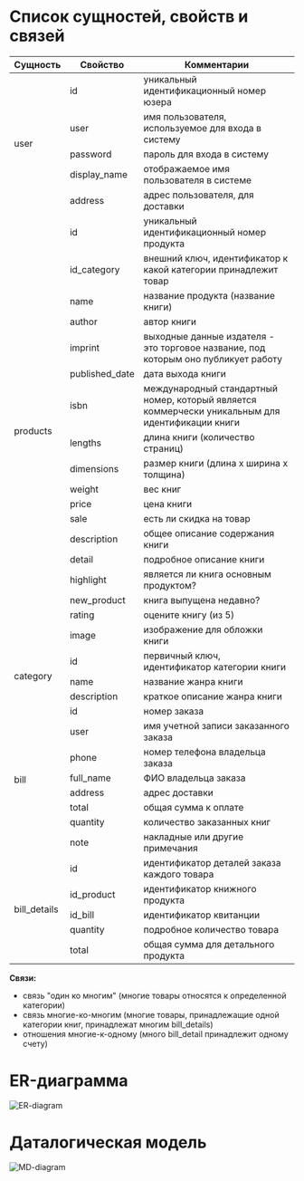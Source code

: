 # Список сущностей, свойств и связей

<table>
    <thead>
        <tr>
            <th>Сущность</th>
            <th>Свойство</th>
            <th>Комментарии</th>
        </tr>
    </thead>
    <tbody>
        <!-- User -->
        <tr>
            <td rowspan=6>user</td>
        </tr>
        <tr>
            <td>id</td>
            <td>уникальный идентификационный номер юзера</td>
        </tr>
        <tr>
            <td>user</td>
            <td>имя пользователя, используемое для входа в систему</td>
        </tr>
        <tr>
            <td>password</td>
            <td>пароль для входа в систему</td>
        </tr>
        <tr>
            <td>display_name</td>
            <td>отображаемое имя пользователя в системе</td>
        </tr>
        <tr>
            <td>address</td>
            <td>адрес пользователя, для доставки</td>
        </tr>
        <tr>
            <td rowspan=19>products</td>
        </tr>
        <tr>
            <td>id</td>
            <td>уникальный идентификационный номер продукта</td>
        </tr>
        <tr>
            <td>id_category</td>
            <td>внешний ключ, идентификатор к какой категории принадлежит товар</td>
        </tr>
        <tr>
            <td>name</td>
            <td>название продукта (название книги)</td>
        </tr>
        <tr>
            <td>author</td>
            <td>автор книги</td>
        </tr>
        <tr>
            <td>imprint</td>
            <td>выходные данные издателя - это торговое название, под которым оно публикует работу</td>
        </tr>
        <tr>
            <td>published_date</td>
            <td>дата выхода книги</td>
        </tr>
        <tr>
            <td>isbn</td>
            <td>международный стандартный номер, который является коммерчески уникальным для идентификации книги</td>
        </tr>
        <tr>
            <td>lengths</td>
            <td>длина книги (количество страниц)</td>
        </tr>
        <tr>
            <td>dimensions</td>
            <td>размер книги (длина x ширина x толщина)</td>
        </tr>
        <tr>
            <td>weight</td>
            <td>вес книг</td>
        </tr>
        <tr>
            <td>price</td>
            <td>цена книги</td>
        </tr>
        <tr>
            <td>sale</td>
            <td>есть ли скидка на товар</td>
        </tr>
        <tr>
            <td>description</td>
            <td>общее описание содержания книги</td>
        </tr>
        <tr>
            <td>detail</td>
            <td>подробное описание книги</td>
        </tr>
        <tr>
            <td>highlight</td>
            <td>является ли книга основным продуктом?</td>
        </tr>
        <tr>
            <td>new_product</td>
            <td>книга выпущена недавно?</td>
        </tr>
        <tr>
            <td>rating</td>
            <td>оцените книгу (из 5)</td>
        </tr>
        <tr>
            <td>image</td>
            <td>изображение для обложки книги</td>
        </tr>
        <tr>
            <td rowspan=4>category</td>
        </tr>
        <tr>
            <td>id</td>
            <td>первичный ключ, идентификатор категории книги</td>
        </tr>
        <tr>
            <td>name</td>
            <td>название жанра книги</td>
        </tr>
        <tr>
            <td>description</td>
            <td>краткое описание жанра книги</td>
        </tr>
        <tr>
            <td rowspan=9>bill</td>
        </tr>
        <tr>
            <td>id</td>
            <td>номер заказа</td>
        </tr>
        <tr>
            <td>user</td>
            <td>имя учетной записи заказанного заказа</td>
        </tr>
        <tr>
            <td>phone</td>
            <td>номер телефона владельца заказа</td>
        </tr>
        <tr>
            <td>full_name</td>
            <td>ФИО владельца заказа</td>
        </tr>
        <tr>
            <td>address</td>
            <td>адрес доставки</td>
        </tr>
        <tr>
            <td>total</td>
            <td>общая сумма к оплате</td>
        </tr>
        <tr>
            <td>quantity</td>
            <td>количество заказанных книг</td>
        </tr>
        <tr>
            <td>note</td>
            <td>накладные или другие примечания</td>
        </tr>
        <tr>
            <td rowspan=6>bill_details</td>
        </tr>
        <tr>
            <td>id</td>
            <td>идентификатор деталей заказа каждого товара</td>
        </tr>
        <tr>
            <td>id_product</td>
            <td>идентификатор книжного продукта</td>
        </tr>
        <tr>
            <td>id_bill</td>
            <td>идентификатор квитанции</td>
        </tr>
        <tr>
            <td>quantity</td>
            <td>подробное количество товара</td>
        </tr>
        <tr>
            <td>total</td>
            <td>общая сумма для детального продукта</td>
        </tr>
    </tbody>
</table>

**Связи:**
* связь "один ко многим" (многие товары относятся к определенной категории)
* связь многие-ко-многим (многие товары, принадлежащие одной категории книг, принадлежат многим bill_details)
* отношения многие-к-одному (много bill_detail принадлежит одному счету)

# ER-диаграмма

![ER-diagram](http://github.com/jeremie2k1/Tiki-Web/blob/Database/er_diagram.png)

# Даталогическая модель

![MD-diagram](http://github.com/jeremie2k1/Tiki-Web/blob/Database/modelData.png)